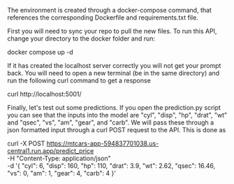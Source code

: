The environment is created through a docker-compose command, that references the corresponding Dockerfile and requirements.txt file.

First you will need to sync your repo to pull the new files. To run this API, change your directory to the docker folder and run:

docker compose up -d

If it has created the localhost server correctly you will not get your prompt back. You will need to open a new terminal (be in the same directory) and run the following curl command to get a response

curl http://localhost:5001/

Finally, let's test out some predictions. If you open the prediction.py script you can see that the inputs into the model are "cyl", "disp", "hp", "drat", "wt" and "qsec", "vs", "am", "gear", and "carb". We will pass these through a json formatted input through a curl POST request to the API. This is done as

curl -X POST https://mtcars-app-594837701038.us-central1.run.app/predict_price \
  -H "Content-Type: application/json" \
  -d '{
    "cyl": 6,
    "disp": 160,
    "hp": 110,
    "drat": 3.9,
    "wt": 2.62,
    "qsec": 16.46,
    "vs": 0,
    "am": 1,
    "gear": 4,
    "carb": 4
  }'

